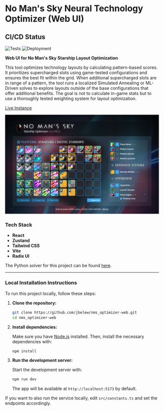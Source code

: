 
# No Man's Sky Neural Technology Optimizer (Web UI)

## CI/CD Status

![Tests](https://github.com/jbelew/nms_optimizer-web/actions/workflows/main.yml/badge.svg?branch=main)
![Deployment](https://img.shields.io/badge/Deployment-Heroku-blue?logo=heroku)

**Web UI for No Man's Sky Starship Layout Optimization**

This tool optimizes technology layouts by calculating pattern-based scores. It prioritizes supercharged slots using game-tested configurations and ensures the best fit within the grid. When additional supercharged slots are in range of a pattern, the tool runs a localized Simulated Annealing or ML-Driven solves to explore layouts outside of the base configurations that offer additional benefits. The goal is not to calculate in-game stats but to use a thoroughly tested weighting system for layout optimization.

[Live Instance](https://nms-optimizer-web-ac700a458f0a.herokuapp.com/)

![Screenshot](https://github.com/jbelew/nms_optimizer-web/blob/main/public/assets/img/screenshot.png?raw=true)

### **Tech Stack**
- **React**
- **Zustand**
- **Tailwind CSS**
- **Vite**
- **Radix UI**

The Python solver for this project can be found [here](https://github.com/jbelew/nms_optimizer-service).

---

### **Local Installation Instructions**

To run this project locally, follow these steps:

1. **Clone the repository:**

   ```sh
   git clone https://github.com/jbelew/nms_optimizer-web.git
   cd nms_optimizer-web
   ```

2. **Install dependencies:**

   Make sure you have [Node.js](https://nodejs.org/) installed. Then, install the necessary dependencies with:

   ```sh
   npm install
   ```

3. **Run the development server:**

   Start the development server with:

   ```sh
   npm run dev
   ```

   The app will be available at `http://localhost:5173` by default.

If you want to also run the service locally, edit `src/constants.ts` and set the endpoints accordingly.
